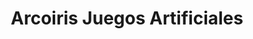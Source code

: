 ---
title: "Arcoiris Juegos Artificiales"
url: /jose-luis-bustamante-y-rivero/arcoiris-juegos-artificiales/
shop: Pyrotechnik
---